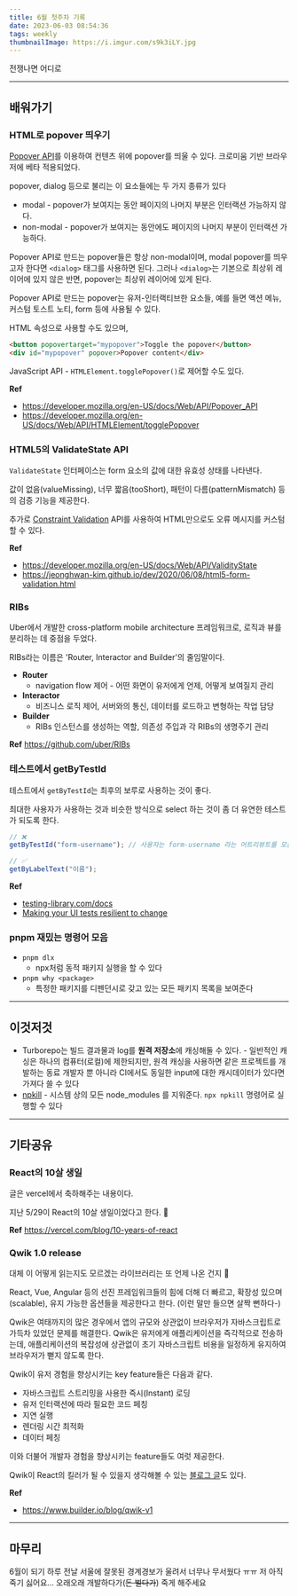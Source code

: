 ```yaml
---
title: 6월 첫주차 기록
date: 2023-06-03 08:54:36
tags: weekly
thumbnailImage: https://i.imgur.com/s9k3iLY.jpg
---
```


전쟁나면 어디로

<!-- more -->

---

## 배워가기

### HTML로 popover 띄우기

[Popover API](https://developer.mozilla.org/en-US/docs/Web/API/Popover_API)를 이용하여 컨텐츠 위에 popover를 띄울 수 있다. 크로미움 기반 브라우저에 베타 적용되었다.

popover, dialog 등으로 불리는 이 요소들에는 두 가지 종류가 있다

- modal - popover가 보여지는 동안 페이지의 나머지 부분은 인터랙션 가능하지 않다.
- non-modal - popover가 보여지는 동안에도 페이지의 나머지 부분이 인터랙션 가능하다.

Popover API로 만드는 popover들은 항상 non-modal이며, modal popover를 띄우고자 한다면 `<dialog>` 태그를 사용하면 된다. 그러나 `<dialog>`는 기본으로 최상위 레이어에 있지 않은 반면, popover는 최상위 레이어에 있게 된다.

Popover API로 만드는 popover는 유저-인터랙티브한 요소들, 예를 들면 액션 메뉴, 커스텀 토스트 노티, form 등에 사용될 수 있다.

HTML 속성으로 사용할 수도 있으며,

```html
<button popovertarget="mypopover">Toggle the popover</button>
<div id="mypopover" popover>Popover content</div>
```

JavaScript API - `HTMLElement.togglePopover()`로 제어할 수도 있다.

**Ref**

- <https://developer.mozilla.org/en-US/docs/Web/API/Popover_API>
- <https://developer.mozilla.org/en-US/docs/Web/API/HTMLElement/togglePopover>

### HTML5의 ValidateState API

`ValidateState` 인터페이스는 form 요소의 값에 대한 유효성 상태를 나타낸다.

값이 없음(valueMissing), 너무 짧음(tooShort), 패턴이 다름(patternMismatch) 등의 검증 기능을 제공한다.

추가로 [Constraint Validation](https://developer.mozilla.org/en-US/docs/Learn/Forms/Form_validation) API를 사용하여 HTML만으로도 오류 메시지를 커스텀할 수 있다.

**Ref**

- <https://developer.mozilla.org/en-US/docs/Web/API/ValidityState>
- <https://jeonghwan-kim.github.io/dev/2020/06/08/html5-form-validation.html>

### RIBs

Uber에서 개발한 cross-platform mobile architecture 프레임워크로, 로직과 뷰를 분리하는 데 중점을 두었다.

RIBs라는 이름은 'Router, Interactor and Builder'의 줄임말이다.

- **Router**
  - navigation flow 제어 - 어떤 화면이 유저에게 언제, 어떻게 보여질지 관리
- **Interactor**
  - 비즈니스 로직 제어, 서버와의 통신, 데이터를 로드하고 변형하는 작업 담당
- **Builder**
  - RIBs 인스턴스를 생성하는 역할, 의존성 주입과 각 RIBs의 생명주기 관리

**Ref** <https://github.com/uber/RIBs>

### 테스트에서 getByTestId

테스트에서 `getByTestId`는 최후의 보루로 사용하는 것이 좋다.

최대한 사용자가 사용하는 것과 비슷한 방식으로 select 하는 것이 좀 더 유연한 테스트가 되도록 한다.

```jsx
// ❌
getByTestId("form-username"); // 사용자는 form-username 라는 어트리뷰트를 모른다.

// ✅
getByLabelText("이름");
```

**Ref**

- [testing-library.com/docs](https://testing-library.com/docs/queries/bytestid)
- [Making your UI tests resilient to change](https://kentcdodds.com/blog/making-your-ui-tests-resilient-to-change)

### pnpm 재밌는 명령어 모음

- `pnpm dlx`
  - npx처럼 동적 패키지 실행을 할 수 있다
- `pnpm why <package>`
  - 특정한 패키지를 디펜던시로 갖고 있는 모든 패키지 목록을 보여준다

---

## 이것저것

- Turborepo는 빌드 결과물과 log를 **원격 저장소**에 캐싱해둘 수 있다. - 일반적인 캐싱은 하나의 컴퓨터(로컬)에 제한되지만, 원격 캐싱을 사용하면 같은 프로젝트를 개발하는 동료 개발자 뿐 아니라 CI에서도 동일한 input에 대한 캐시데이터가 있다면 가져다 쓸 수 있다
- [npkill](https://www.npmjs.com/package/npkill) - 시스템 상의 모든 node_modules 를 지워준다. `npx npkill` 명령어로 실행할 수 있다

---

## 기타공유

### React의 10살 생일

글은 vercel에서 축하해주는 내용이다.

지난 5/29이 React의 10살 생일이었다고 한다. 🎂

**Ref** <https://vercel.com/blog/10-years-of-react>

### Qwik 1.0 release

대체 이 어떻게 읽는지도 모르겠는 라이브러리는 또 언제 나온 건지 🫠

React, Vue, Angular 등의 선진 프레임워크들의 힘에 더해 더 빠르고, 확장성 있으며(scalable), 유지 가능한 옵션들을 제공한다고 한다. (이런 말만 들으면 살짝 뻔하다-)

Qwik은 여태까지의 많은 경우에서 앱의 규모와 상관없이 브라우저가 자바스크립트로 가득차 있었던 문제를 해결한다. Qwik은 유저에게 애플리케이션을 즉각적으로 전송하는데, 애플리케이션의 복잡성에 상관없이 초기 자바스크립트 비용을 일정하게 유지하여 브라우저가 뻗지 않도록 한다.

Qwik이 유저 경험을 향상시키는 key feature들은 다음과 같다.

- 자바스크립트 스트리밍을 사용한 즉시(Instant) 로딩
- 유저 인터랙션에 따라 필요한 코드 페칭
- 지연 실행
- 렌더링 시간 최적화
- 데이터 페칭

이와 더불어 개발자 경험을 향상시키는 feature들도 여럿 제공한다.

Qwik이 React의 킬러가 될 수 있을지 생각해볼 수 있는 [블로그 글](https://levelup.gitconnected.com/qwik-v1-0-released-is-it-really-the-react-killer-weve-been-waiting-for-fdc0dd5465ef)도 있다.

**Ref**

- <https://www.builder.io/blog/qwik-v1>

---

## 마무리

6월이 되기 하루 전날 서울에 잘못된 경계경보가 울려서 너무나 무서웠다 ㅠㅠ
저 아직 죽기 싫어요... 오래오래 개발하다가(~~돈 벌다가~~) 죽게 해주세요
